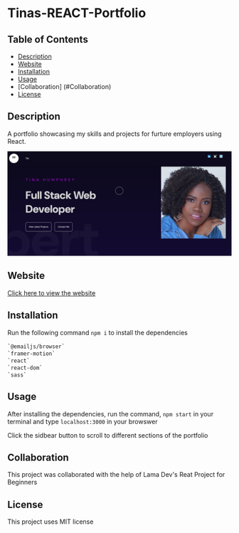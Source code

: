 # Tinas-REACT-Portfolio

## Table of Contents 
 * [Description](#Description)
 * [Website](#Website)
 * [Installation](#Installation)
 * [Usage](#Usage)
 * [Collaboration] (#Collaboration)
 * [License](#License)

## Description
A portfolio showcasing my skills and projects for furture employers using React.

<img src="./public/portfolioscreenshot.png" alt= "Screen Shot of Tina's React Portfoliio"/>

## Website

[Click here to view the website](https://tinasreactportfolio.netlify.app)

## Installation
Run the following command `npm i` to install the dependencies

    `@emailjs/browser`
    `framer-motion`
    `react`
    `react-dom`
    `sass`

## Usage
After installing the dependencies, run the command, `npm start` in your terminal and type `localhost:3000` in your 
browswer

Click the sidbear button to scroll to different sections of the portfolio

## Collaboration
This project was collaborated with the help of Lama Dev's Reat Project for Beginners

## License
This project uses MIT license 

